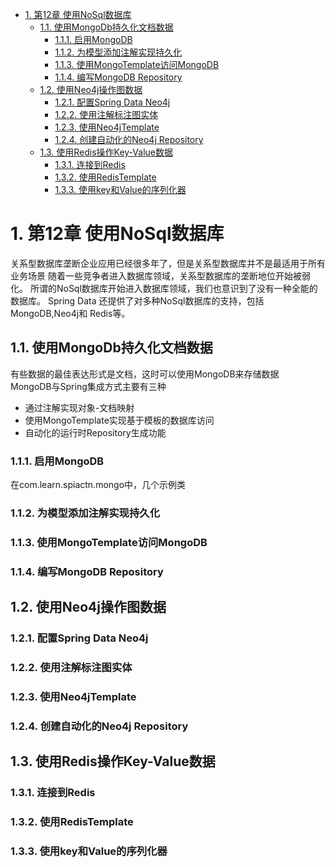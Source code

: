 
<!-- TOC -->

- [1. 第12章 使用NoSql数据库](#1-第12章-使用nosql数据库)
    - [1.1. 使用MongoDb持久化文档数据](#11-使用mongodb持久化文档数据)
        - [1.1.1. 启用MongoDB](#111-启用mongodb)
        - [1.1.2. 为模型添加注解实现持久化](#112-为模型添加注解实现持久化)
        - [1.1.3. 使用MongoTemplate访问MongoDB](#113-使用mongotemplate访问mongodb)
        - [1.1.4. 编写MongoDB Repository](#114-编写mongodb-repository)
    - [1.2. 使用Neo4j操作图数据](#12-使用neo4j操作图数据)
        - [1.2.1. 配置Spring Data Neo4j](#121-配置spring-data-neo4j)
        - [1.2.2. 使用注解标注图实体](#122-使用注解标注图实体)
        - [1.2.3. 使用Neo4jTemplate](#123-使用neo4jtemplate)
        - [1.2.4. 创建自动化的Neo4j Repository](#124-创建自动化的neo4j-repository)
    - [1.3. 使用Redis操作Key-Value数据](#13-使用redis操作key-value数据)
        - [1.3.1. 连接到Redis](#131-连接到redis)
        - [1.3.2. 使用RedisTemplate](#132-使用redistemplate)
        - [1.3.3. 使用key和Value的序列化器](#133-使用key和value的序列化器)

<!-- /TOC -->

# 1. 第12章 使用NoSql数据库
关系型数据库垄断企业应用已经很多年了，但是关系型数据库并不是最适用于所有业务场景
随着一些竞争者进入数据库领域，关系型数据库的垄断地位开始被弱化。
所谓的NoSql数据库开始进入数据库领域，我们也意识到了没有一种全能的数据库。
Spring Data 还提供了对多种NoSql数据库的支持，包括MongoDB,Neo4j和 Redis等。

## 1.1. 使用MongoDb持久化文档数据

有些数据的最佳表达形式是文档，这时可以使用MongoDB来存储数据  
MongoDB与Spring集成方式主要有三种

- 通过注解实现对象-文档映射
- 使用MongoTemplate实现基于模板的数据库访问
- 自动化的运行时Repository生成功能

### 1.1.1. 启用MongoDB

在com.learn.spiactn.mongo中，几个示例类

### 1.1.2. 为模型添加注解实现持久化

### 1.1.3. 使用MongoTemplate访问MongoDB

### 1.1.4. 编写MongoDB Repository

## 1.2. 使用Neo4j操作图数据

### 1.2.1. 配置Spring Data Neo4j

### 1.2.2. 使用注解标注图实体

### 1.2.3. 使用Neo4jTemplate

### 1.2.4. 创建自动化的Neo4j Repository

## 1.3. 使用Redis操作Key-Value数据

### 1.3.1. 连接到Redis

### 1.3.2. 使用RedisTemplate

### 1.3.3. 使用key和Value的序列化器
